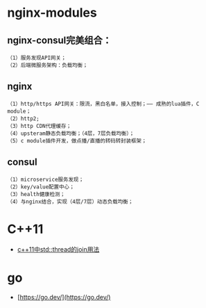 # nginx-modules

## nginx-consul完美组合：

	（1）服务发现API网关；
	（2）后端微服务架构：负载均衡；
	
## nginx
	（1）http/https API网关：限流，黑白名单，接入控制；—— 成熟的lua插件，C module；
	（2）http2;
	（3）http CDN代理缓存；
	（4）upsteram静态负载均衡；（4层，7层负载均衡）；
	（5）c module插件开发，做点播/直播的转码转封装框架；

## consul
	（1）microservice服务发现；
	（2）key/value配置中心；
	（3）health健康检测；
	（4）与nginx结合，实现（4层/7层）动态负载均衡；


# C++11

- [c++11中std::thread的join用法](./doc/c++11中std::thread的join用法.md)

# go
- [https://go.dev/](https://go.dev/)
